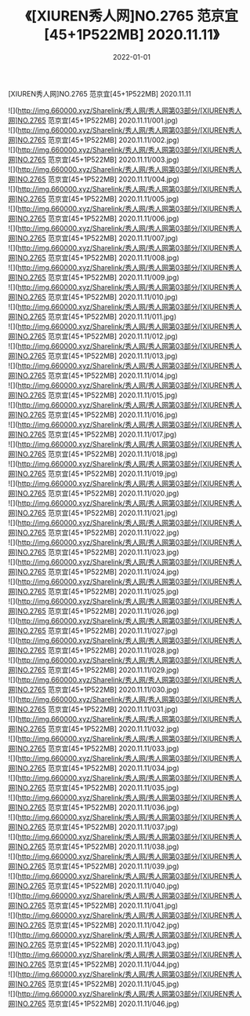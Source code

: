 ﻿---
layout: post
title:  《[XIUREN秀人网]NO.2765 范京宜[45+1P522MB] 2020.11.11》
date:   2022-01-01
img: http://img.660000.xyz/Sharelink/秀人网/秀人网第03部分/[XIUREN秀人网]NO.2765 范京宜[45+1P522MB] 2020.11.11/000.jpg
categories: [美女, 清纯, 唯美]
---

[XIUREN秀人网]NO.2765 范京宜[45+1P522MB] 2020.11.11

 ![](http://img.660000.xyz/Sharelink/秀人网/秀人网第03部分/[XIUREN秀人网]NO.2765 范京宜[45+1P522MB] 2020.11.11/001.jpg) <br>![](http://img.660000.xyz/Sharelink/秀人网/秀人网第03部分/[XIUREN秀人网]NO.2765 范京宜[45+1P522MB] 2020.11.11/002.jpg) <br>![](http://img.660000.xyz/Sharelink/秀人网/秀人网第03部分/[XIUREN秀人网]NO.2765 范京宜[45+1P522MB] 2020.11.11/003.jpg) <br>![](http://img.660000.xyz/Sharelink/秀人网/秀人网第03部分/[XIUREN秀人网]NO.2765 范京宜[45+1P522MB] 2020.11.11/004.jpg) <br>![](http://img.660000.xyz/Sharelink/秀人网/秀人网第03部分/[XIUREN秀人网]NO.2765 范京宜[45+1P522MB] 2020.11.11/005.jpg) <br>![](http://img.660000.xyz/Sharelink/秀人网/秀人网第03部分/[XIUREN秀人网]NO.2765 范京宜[45+1P522MB] 2020.11.11/006.jpg) <br>![](http://img.660000.xyz/Sharelink/秀人网/秀人网第03部分/[XIUREN秀人网]NO.2765 范京宜[45+1P522MB] 2020.11.11/007.jpg) <br>![](http://img.660000.xyz/Sharelink/秀人网/秀人网第03部分/[XIUREN秀人网]NO.2765 范京宜[45+1P522MB] 2020.11.11/008.jpg) <br>![](http://img.660000.xyz/Sharelink/秀人网/秀人网第03部分/[XIUREN秀人网]NO.2765 范京宜[45+1P522MB] 2020.11.11/009.jpg) <br>![](http://img.660000.xyz/Sharelink/秀人网/秀人网第03部分/[XIUREN秀人网]NO.2765 范京宜[45+1P522MB] 2020.11.11/010.jpg) <br>![](http://img.660000.xyz/Sharelink/秀人网/秀人网第03部分/[XIUREN秀人网]NO.2765 范京宜[45+1P522MB] 2020.11.11/011.jpg) <br>![](http://img.660000.xyz/Sharelink/秀人网/秀人网第03部分/[XIUREN秀人网]NO.2765 范京宜[45+1P522MB] 2020.11.11/012.jpg) <br>![](http://img.660000.xyz/Sharelink/秀人网/秀人网第03部分/[XIUREN秀人网]NO.2765 范京宜[45+1P522MB] 2020.11.11/013.jpg) <br>![](http://img.660000.xyz/Sharelink/秀人网/秀人网第03部分/[XIUREN秀人网]NO.2765 范京宜[45+1P522MB] 2020.11.11/014.jpg) <br>![](http://img.660000.xyz/Sharelink/秀人网/秀人网第03部分/[XIUREN秀人网]NO.2765 范京宜[45+1P522MB] 2020.11.11/015.jpg) <br>![](http://img.660000.xyz/Sharelink/秀人网/秀人网第03部分/[XIUREN秀人网]NO.2765 范京宜[45+1P522MB] 2020.11.11/016.jpg) <br>![](http://img.660000.xyz/Sharelink/秀人网/秀人网第03部分/[XIUREN秀人网]NO.2765 范京宜[45+1P522MB] 2020.11.11/017.jpg) <br>![](http://img.660000.xyz/Sharelink/秀人网/秀人网第03部分/[XIUREN秀人网]NO.2765 范京宜[45+1P522MB] 2020.11.11/018.jpg) <br>![](http://img.660000.xyz/Sharelink/秀人网/秀人网第03部分/[XIUREN秀人网]NO.2765 范京宜[45+1P522MB] 2020.11.11/019.jpg) <br>![](http://img.660000.xyz/Sharelink/秀人网/秀人网第03部分/[XIUREN秀人网]NO.2765 范京宜[45+1P522MB] 2020.11.11/020.jpg) <br>![](http://img.660000.xyz/Sharelink/秀人网/秀人网第03部分/[XIUREN秀人网]NO.2765 范京宜[45+1P522MB] 2020.11.11/021.jpg) <br>![](http://img.660000.xyz/Sharelink/秀人网/秀人网第03部分/[XIUREN秀人网]NO.2765 范京宜[45+1P522MB] 2020.11.11/022.jpg) <br>![](http://img.660000.xyz/Sharelink/秀人网/秀人网第03部分/[XIUREN秀人网]NO.2765 范京宜[45+1P522MB] 2020.11.11/023.jpg) <br>![](http://img.660000.xyz/Sharelink/秀人网/秀人网第03部分/[XIUREN秀人网]NO.2765 范京宜[45+1P522MB] 2020.11.11/024.jpg) <br>![](http://img.660000.xyz/Sharelink/秀人网/秀人网第03部分/[XIUREN秀人网]NO.2765 范京宜[45+1P522MB] 2020.11.11/025.jpg) <br>![](http://img.660000.xyz/Sharelink/秀人网/秀人网第03部分/[XIUREN秀人网]NO.2765 范京宜[45+1P522MB] 2020.11.11/026.jpg) <br>![](http://img.660000.xyz/Sharelink/秀人网/秀人网第03部分/[XIUREN秀人网]NO.2765 范京宜[45+1P522MB] 2020.11.11/027.jpg) <br>![](http://img.660000.xyz/Sharelink/秀人网/秀人网第03部分/[XIUREN秀人网]NO.2765 范京宜[45+1P522MB] 2020.11.11/028.jpg) <br>![](http://img.660000.xyz/Sharelink/秀人网/秀人网第03部分/[XIUREN秀人网]NO.2765 范京宜[45+1P522MB] 2020.11.11/029.jpg) <br>![](http://img.660000.xyz/Sharelink/秀人网/秀人网第03部分/[XIUREN秀人网]NO.2765 范京宜[45+1P522MB] 2020.11.11/030.jpg) <br>![](http://img.660000.xyz/Sharelink/秀人网/秀人网第03部分/[XIUREN秀人网]NO.2765 范京宜[45+1P522MB] 2020.11.11/031.jpg) <br>![](http://img.660000.xyz/Sharelink/秀人网/秀人网第03部分/[XIUREN秀人网]NO.2765 范京宜[45+1P522MB] 2020.11.11/032.jpg) <br>![](http://img.660000.xyz/Sharelink/秀人网/秀人网第03部分/[XIUREN秀人网]NO.2765 范京宜[45+1P522MB] 2020.11.11/033.jpg) <br>![](http://img.660000.xyz/Sharelink/秀人网/秀人网第03部分/[XIUREN秀人网]NO.2765 范京宜[45+1P522MB] 2020.11.11/034.jpg) <br>![](http://img.660000.xyz/Sharelink/秀人网/秀人网第03部分/[XIUREN秀人网]NO.2765 范京宜[45+1P522MB] 2020.11.11/035.jpg) <br>![](http://img.660000.xyz/Sharelink/秀人网/秀人网第03部分/[XIUREN秀人网]NO.2765 范京宜[45+1P522MB] 2020.11.11/036.jpg) <br>![](http://img.660000.xyz/Sharelink/秀人网/秀人网第03部分/[XIUREN秀人网]NO.2765 范京宜[45+1P522MB] 2020.11.11/037.jpg) <br>![](http://img.660000.xyz/Sharelink/秀人网/秀人网第03部分/[XIUREN秀人网]NO.2765 范京宜[45+1P522MB] 2020.11.11/038.jpg) <br>![](http://img.660000.xyz/Sharelink/秀人网/秀人网第03部分/[XIUREN秀人网]NO.2765 范京宜[45+1P522MB] 2020.11.11/039.jpg) <br>![](http://img.660000.xyz/Sharelink/秀人网/秀人网第03部分/[XIUREN秀人网]NO.2765 范京宜[45+1P522MB] 2020.11.11/040.jpg) <br>![](http://img.660000.xyz/Sharelink/秀人网/秀人网第03部分/[XIUREN秀人网]NO.2765 范京宜[45+1P522MB] 2020.11.11/041.jpg) <br>![](http://img.660000.xyz/Sharelink/秀人网/秀人网第03部分/[XIUREN秀人网]NO.2765 范京宜[45+1P522MB] 2020.11.11/042.jpg) <br>![](http://img.660000.xyz/Sharelink/秀人网/秀人网第03部分/[XIUREN秀人网]NO.2765 范京宜[45+1P522MB] 2020.11.11/043.jpg) <br>![](http://img.660000.xyz/Sharelink/秀人网/秀人网第03部分/[XIUREN秀人网]NO.2765 范京宜[45+1P522MB] 2020.11.11/044.jpg) <br>![](http://img.660000.xyz/Sharelink/秀人网/秀人网第03部分/[XIUREN秀人网]NO.2765 范京宜[45+1P522MB] 2020.11.11/045.jpg) <br>![](http://img.660000.xyz/Sharelink/秀人网/秀人网第03部分/[XIUREN秀人网]NO.2765 范京宜[45+1P522MB] 2020.11.11/046.jpg) <br>